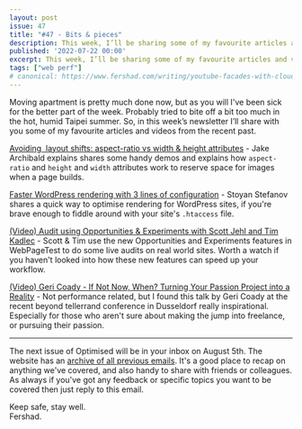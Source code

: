 ```yaml
---
layout: post
issue: 47
title: "#47 - Bits & pieces"
description: This week, I’ll be sharing some of my favourite articles and videos from the recent past.
published: '2022-07-22 00:00'
excerpt: This week, I’ll be sharing some of my favourite articles and videos from the recent past.
tags: ["web perf"]
# canonical: https://www.fershad.com/writing/youtube-facades-with-cloudflare-workers
---
```

Moving apartment is pretty much done now, but as you will I've been sick for the better part of the week. Probably tried to bite off a bit too much in the hot, humid Taipei summer. So, in this week’s newsletter I’ll share with you some of my favourite articles and videos from the recent past.

<!-- # #47 - Bits & pieces -->

[Avoiding <img> layout shifts: aspect-ratio vs width & height attributes](https://jakearchibald.com/2022/img-aspect-ratio/) - Jake Archibald explains shares some handy demos and explains how `aspect-ratio` and `height` and `width` attributes work to reserve space for images when a page builds.

[Faster WordPress rendering with 3 lines of configuration](https://www.phpied.com/faster-wordpress-rendering-with-3-lines-of-configuration/) - Stoyan Stefanov shares a quick way to optimise rendering for WordPress sites, if you're brave enough to fiddle around with your site's `.htaccess` file.

[(Video) Audit using Opportunities & Experiments with Scott Jehl and Tim Kadlec](https://www.youtube.com/watch?v=JPufLGlkomo) - Scott & Tim use the new Opportunities and Experiments features in WebPageTest to do some live audits on real world sites. Worth a watch if you haven't looked into how these new features can speed up your workflow.

[(Video) Geri Coady - If Not Now, When? Turning Your Passion Project into a Reality](https://www.youtube.com/watch?v=WIKWwWHrznE) - Not performance related, but I found this talk by Geri Coady at the recent beyond tellerrand conference in Dusseldorf really inspirational. Especially for those who aren't sure about making the jump into freelance, or pursuing their passion.

***

The next issue of Optimised will be in your inbox on August 5th. The website has an [archive of all previous emails](https://optimised.email/). It's a good place to recap on anything we've covered, and also handy to share with friends or colleagues. As always if you've got any feedback or specific topics you want to be covered then just reply to this email.

Keep safe, stay well.  
Fershad.